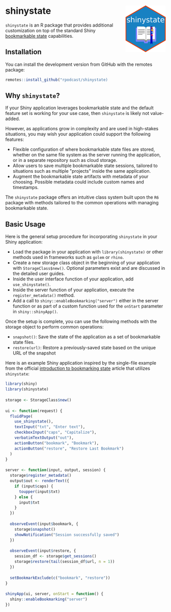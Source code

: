 # shinystate <img src='man/figures/logo.png' align="right" width="25%" min-width="120px"/>

<!-- badges: start -->
<!-- badges: end -->

`shinystate` is an R package that provides additional customization on top of the standard Shiny [bookmarkable state](https://shiny.posit.co/r/articles/share/bookmarking-state/) capabilities.

## Installation

You can install the development version from GitHub with the remotes package:

```r
remotes::install_github("rpodcast/shinystate)
```

## Why `shinystate`?

If your Shiny application leverages bookmarkable state and the default feature set is working for your use case, then `shinystate` is likely not value-added. 

However, as applications grow in complexity and are used in high-stakes situations, you may wish your application could support the following features:

* Flexible configuration of where bookmarkable state files are stored, whether on the same file system as the server running the application, or in a separate repository such as cloud storage.
* Allow users to save multiple bookmarkable state sessions, tailored to situations such as multiple "projects" inside the same application.
* Augment the bookmarkable state artifacts with metadata of your choosing. Possible metadata could include custom names and timestamps.
 
The `shinystate` package offers an intuitive class system built upon the `R6` package with methods tailored to the common operations with managing bookmarkable state. 

## Basic Usage

Here is the general setup procedure for incorporating `shinystate` in your Shiny application:

* Load the package in your application with `library(shinystate)` or other methods used in frameworks such as `golem` or `rhino`.
* Create a new storage class object in the beginning of your application with `StorageClass$new()`. Optional parameters exist and are discussed in the detailed user guides.
* Inside the user interface function of your application, add `use_shinystate()`.
* Inside the server function of your application, execute the `register_metadata()` method.
* Add a call to `shiny::enableBookmarking("server")` either in the server function or as part of a custom function used for the `onStart` parameter in `shiny::shinyApp()`.  

Once the setup is complete, you can use the following methods with the storage object to perform common operations:

* `snapshot()`: Save the state of the application as a set of bookmarkable state files.
* `restore(url)`: Restore a previously-saved state based on the unique URL of the snapshot

Here is an example Shiny application inspired by the single-file example from the official [introduction to bookmarking state](https://shiny.posit.co/r/articles/share/bookmarking-state/) article that utilizes `shinystate`:

```r
library(shiny)
library(shinystate)

storage <- StorageClass$new()

ui <- function(request) {
  fluidPage(
    use_shinystate(),
    textInput("txt", "Enter text"),
    checkboxInput("caps", "Capitalize"),
    verbatimTextOutput("out"),
    actionButton("bookmark", "Bookmark"),
    actionButton("restore", "Restore Last Bookmark")
  )
}

server <- function(input, output, session) {
  storage$register_metadata()
  output$out <- renderText({
    if (input$caps) {
      toupper(input$txt)
    } else {
      input$txt
    }
  })

  observeEvent(input$bookmark, {
    storage$snapshot()
    showNotification("Session successfully saved")
  })

  observeEvent(input$restore, {
    session_df <- storage$get_sessions()
    storage$restore(tail(session_df$url, n = 1))
  })

  setBookmarkExclude(c("bookmark", "restore"))
}

shinyApp(ui, server, onStart = function() {
  shiny::enableBookmarking("server")
})
```
